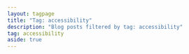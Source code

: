 ```yaml
---
layout: tagpage
title: "Tag: accessibility"
description: "Blog posts filtered by tag: accessibility"
tag: accessibility
aside: true
---
```

